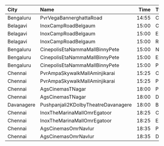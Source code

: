 | City       | Name                                |  Time | Type      | Price | Capacity | Booked |
| :--------- | :---------------------------------- | ----: | :-------- | ----: | -------: | -----: |
| Bengaluru  | PvrVegaBannerghattaRoad             | 14:55 | Classic   |  180₹ |       76 |      0 |
| Belagavi   | InoxCampRoadBelgaum                 | 15:00 | Club      |  130₹ |       25 |      0 |
| Belagavi   | InoxCampRoadBelgaum                 | 15:00 | Executive |  130₹ |        7 |      0 |
| Belagavi   | InoxCampRoadBelgaum                 | 15:00 | Royal     |  150₹ |        2 |      0 |
| Bengaluru  | CinepolisEtaNammaMallBinnyPete      | 15:00 | Normal    |  140₹ |        5 |      0 |
| Bengaluru  | CinepolisEtaNammaMallBinnyPete      | 15:00 | Executive |  160₹ |       41 |      9 |
| Bengaluru  | CinepolisEtaNammaMallBinnyPete      | 15:00 | Premium   |  180₹ |       23 |      9 |
| Chennai    | PvrAmpaSkywalkMallAminjikarai       | 15:25 | Classic   |   64₹ |        8 |      3 |
| Chennai    | PvrAmpaSkywalkMallAminjikarai       | 15:25 | Prime     |  203₹ |       65 |      9 |
| Chennai    | AgsCinemasTNagar                    | 18:00 | Pearl     |  160₹ |       12 |      0 |
| Chennai    | AgsCinemasTNagar                    | 18:00 | Diamond   |  160₹ |       99 |     23 |
| Davanagere | Pushpanjali2KDolbyTheatreDavanagere | 18:00 | Balcony   |  150₹ |      338 |    279 |
| Chennai    | InoxTheMarinaMallOmrEgatoor         | 18:25 | Club      |  162₹ |       64 |      0 |
| Chennai    | InoxTheMarinaMallOmrEgatoor         | 18:25 | Executive |   64₹ |        8 |      0 |
| Chennai    | AgsCinemasOmrNavlur                 | 18:35 | Pearl     |  160₹ |       31 |     15 |
| Chennai    | AgsCinemasOmrNavlur                 | 18:35 | Diamond   |  160₹ |      274 |    137 |